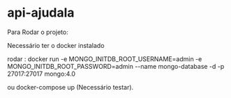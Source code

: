 # api-ajudala

Para Rodar o projeto:

Necessário ter o docker instalado

rodar : docker run -e MONGO_INITDB_ROOT_USERNAME=admin -e MONGO_INITDB_ROOT_PASSWORD=admin --name mongo-database -d -p 27017:27017  mongo:4.0

ou docker-compose up (Necessário testar).
